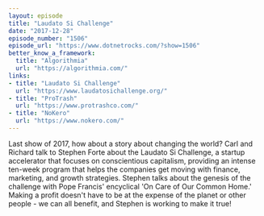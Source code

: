 ```yaml
---
layout: episode
title: "Laudato Si Challenge"
date: "2017-12-28"
episode_number: "1506"
episode_url: "https://www.dotnetrocks.com/?show=1506"
better_know_a_framework:
  title: "Algorithmia"
  url: "https://algorithmia.com/"
links:
- title: "Laudato Si Challenge"
  url: "https://www.laudatosichallenge.org/"
- title: "ProTrash"
  url: "https://www.protrashco.com/"
- title: "NoKero"
  url: "https://www.nokero.com/"
---
```


Last show of 2017, how about a story about changing the world? Carl and Richard talk to Stephen Forte about the Laudato Si Challenge, a startup accelerator that focuses on conscientious capitalism, providing an intense ten-week program that helps the companies get moving with finance, marketing, and growth strategies. Stephen talks about the genesis of the challenge with Pope Francis' encyclical 'On Care of Our Common Home.' Making a profit doesn't have to be at the expense of the planet or other people - we can all benefit, and Stephen is working to make it true!
